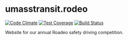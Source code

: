 # umasstransit.rodeo
[![Code Climate](https://codeclimate.com/github/umts/umasstransit.rodeo/badges/gpa.svg)](https://codeclimate.com/github/umts/umasstransit.rodeo)
[![Test Coverage](https://codeclimate.com/github/umts/umasstransit.rodeo/badges/coverage.svg)](https://codeclimate.com/github/umts/umasstransit.rodeo/coverage)
[![Build Status](https://travis-ci.org/umts/umasstransit.rodeo.svg?branch=master)](https://travis-ci.org/umts/umasstransit.rodeo)

Website for our annual Roadeo safety driving competition.
